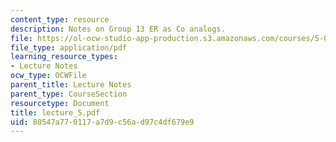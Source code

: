 ```yaml
---
content_type: resource
description: Notes on Group 13 ER as Co analogs.
file: https://ol-ocw-studio-app-production.s3.amazonaws.com/courses/5-05-principles-of-inorganic-chemistry-iii-spring-2005/80547a770117a7d9c56ad97c4df679e9_lecture_5.pdf
file_type: application/pdf
learning_resource_types:
- Lecture Notes
ocw_type: OCWFile
parent_title: Lecture Notes
parent_type: CourseSection
resourcetype: Document
title: lecture_5.pdf
uid: 80547a77-0117-a7d9-c56a-d97c4df679e9
---
```

